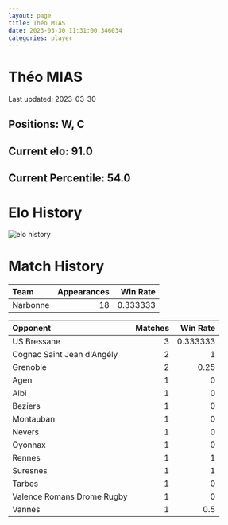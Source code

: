 ```yaml
---  
layout: page  
title: Théo MIAS  
date: 2023-03-30 11:31:00.346034  
categories: player  
---
```

# Théo MIAS


Last updated: 2023-03-30
## Positions: W, C

## Current elo: 91.0

## Current Percentile: 54.0

# Elo History


![elo history](history_ThéoMIAS.png)
# Match History


| Team     |   Appearances |   Win Rate |
|:---------|--------------:|-----------:|
| Narbonne |            18 |   0.333333 |

| Opponent                   |   Matches |   Win Rate |
|:---------------------------|----------:|-----------:|
| US Bressane                |         3 |   0.333333 |
| Cognac Saint Jean d'Angély |         2 |   1        |
| Grenoble                   |         2 |   0.25     |
| Agen                       |         1 |   0        |
| Albi                       |         1 |   0        |
| Beziers                    |         1 |   0        |
| Montauban                  |         1 |   0        |
| Nevers                     |         1 |   0        |
| Oyonnax                    |         1 |   0        |
| Rennes                     |         1 |   1        |
| Suresnes                   |         1 |   1        |
| Tarbes                     |         1 |   0        |
| Valence Romans Drome Rugby |         1 |   0        |
| Vannes                     |         1 |   0.5      |